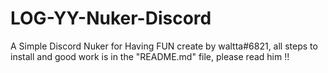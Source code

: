 # LOG-YY-Nuker-Discord
A Simple Discord Nuker for Having FUN create by waltta#6821, all steps to install and good work is in the "README.md" file, please read him !! 
